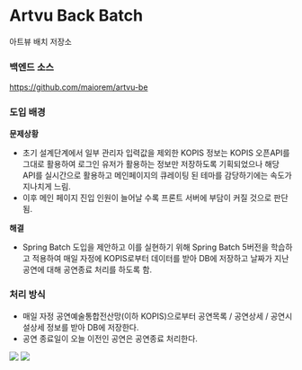 # Artvu Back Batch
아트뷰 배치 저장소

### 백엔드 소스
https://github.com/maiorem/artvu-be

### 도입 배경
**문제상황**

- 초기 설계단계에서 일부 관리자 입력값을 제외한 KOPIS 정보는 KOPIS 오픈API를 그대로 활용하여 로그인 유저가 활용하는 정보만 저장하도록 기획되었으나 해당 API를 실시간으로 활용하고 메인페이지의 큐레이팅 된 테마를 감당하기에는 속도가 지나치게 느림.
- 이후 메인 페이지 진입 인원이 늘어날 수록 프론트 서버에 부담이 커질 것으로 판단됨.

**해결**

- Spring Batch 도입을 제안하고 이를 실현하기 위해 Spring Batch 5버전을 학습하고 적용하여 매일 자정에 KOPIS로부터 데이터를 받아 DB에 저장하고 날짜가 지난 공연에 대해 공연종료 처리를 하도록 함.



### 처리 방식
- 매일 자정 공연예술통합전산망(이하 KOPIS)으로부터 공연목록 / 공연상세 / 공연시설상세 정보를 받아 DB에 저장한다.
- 공연 종료일이 오늘 이전인 공연은 공연종료 처리한다.

<img src="https://img1.daumcdn.net/thumb/R1280x0/?scode=mtistory2&fname=https%3A%2F%2Fblog.kakaocdn.net%2Fdn%2FJrIiE%2FbtsIg7ceEYS%2F6Ent0GLmDKK5W9yv1ZQq50%2Fimg.png" />
<img src="https://img1.daumcdn.net/thumb/R1280x0/?scode=mtistory2&fname=https%3A%2F%2Fblog.kakaocdn.net%2Fdn%2FcmbNvD%2FbtsIjhqDxw3%2FuyRwfopDoropgRdSeU2htK%2Fimg.png" />
